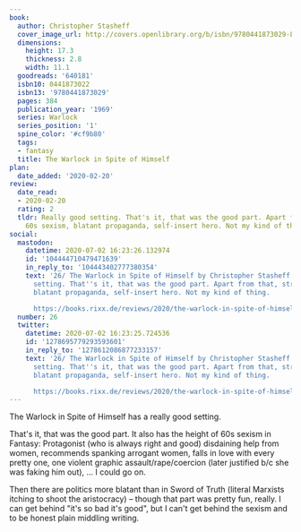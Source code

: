 ```yaml
---
book:
  author: Christopher Stasheff
  cover_image_url: http://covers.openlibrary.org/b/isbn/9780441873029-L.jpg
  dimensions:
    height: 17.3
    thickness: 2.8
    width: 11.1
  goodreads: '640181'
  isbn10: 0441873022
  isbn13: '9780441873029'
  pages: 384
  publication_year: '1969'
  series: Warlock
  series_position: '1'
  spine_color: '#cf9b80'
  tags:
  - fantasy
  title: The Warlock in Spite of Himself
plan:
  date_added: '2020-02-20'
review:
  date_read:
  - 2020-02-20
  rating: 2
  tldr: Really good setting. That's it, that was the good part. Apart from that, strong
    60s sexism, blatant propaganda, self-insert hero. Not my kind of thing.
social:
  mastodon:
    datetime: 2020-07-02 16:23:26.132974
    id: '104444710479471639'
    in_reply_to: '104443402777380354'
    text: '26/ The Warlock in Spite of Himself by Christopher Stasheff. Really good
      setting. That''s it, that was the good part. Apart from that, strong 60s sexism,
      blatant propaganda, self-insert hero. Not my kind of thing.

      https://books.rixx.de/reviews/2020/the-warlock-in-spite-of-himself/ #rixxReads'
  number: 26
  twitter:
    datetime: 2020-07-02 16:23:25.724536
    id: '1278695779293593601'
    in_reply_to: '1278612086877233157'
    text: '26/ The Warlock in Spite of Himself by Christopher Stasheff. Really good
      setting. That''s it, that was the good part. Apart from that, strong 60s sexism,
      blatant propaganda, self-insert hero. Not my kind of thing.

      https://books.rixx.de/reviews/2020/the-warlock-in-spite-of-himself/'
---
```


The Warlock in Spite of Himself has a really good setting.

That's it, that was the good part. It also has the height of 60s sexism in Fantasy: Protagonist (who is always right and good) disdaining help from women, recommends spanking arrogant women, falls in love with every pretty one, one violent graphic assault/rape/coercion (later justified b/c she was faking him out), … I could go on.

Then there are politics more blatant than in Sword of Truth (literal Marxists itching to shoot the aristocracy) – though that part was pretty fun, really. I can get behind "it's so bad it's good", but I can't get behind the sexism and to be honest plain middling writing.
